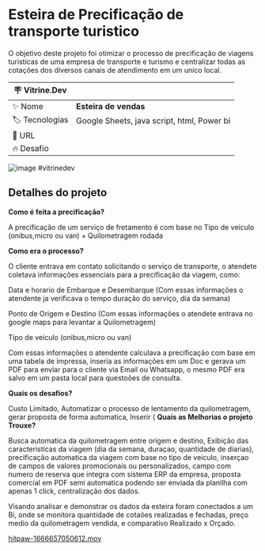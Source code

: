 # Esteira de Precificação de transporte turistico

O objetivo deste projeto foi otimizar o processo de precificação de viagens turisticas de uma empresa de transporte e turismo e centralizar todas as cotações dos diversos canais de atendimento em um unico local.


| :placard: Vitrine.Dev |     |
| -------------  | --- |
| :sparkles: Nome        | **Esteira de vendas**
| :label: Tecnologias | Google Sheets, java script, html, Power bi
| :rocket: URL         | 
| :fire: Desafio     |

<!-- Inserir imagem com a #vitrinedev ao final do link -->
![image](https://neilpatel.com/wp-content/uploads/2019/12/o-que-e-precificacao.jpeg)
#vitrinedev

## Detalhes do projeto

**Como é feita a precificação?**

A precificação de um serviço de fretamento é com base no Tipo de veiculo (onibus,micro ou van) + Quilometragem rodada

**Como era o processo?**

O cliente entrava em contato solicitando o serviço de transporte, o atendete coletava informações essenciais para a precificação da viagem, como:

 Data e horario de Embarque e Desembarque (Com essas informações o atendente ja verificava o tempo duração do serviço, dia da semana)

Ponto de Origem e Destino (Com essas informações o atendete entrava no google maps para levantar a Quilometragem)

Tipo de veiculo (onibus,micro ou van)

Com essas informações o atendente calculava a precificação com base em uma tabela de impressa, inseria as informações em um Doc e gerava um PDF para enviar para o cliente via Email ou Whatsapp, o mesmo PDF era salvo em um pasta local para questoões de consulta.

**Quais os desafios?**

Custo Limitado, Automatizar o processo de lentamento da quilometragem, gerar proposta de forma automatica, Inserir 
(
**Quais as Melhorias o projeto Trouxe?**

Busca automatica da quilometragem entre origem e destino, Exibição das caracteristicas da viagem (dia da semana, duraçao, quantidade de diarias), precificação automatica da viagem com base no tipo de veiculo, inserçao de campos de valores promocionais ou personalizados, campo com numero de reserva que integra com sistema ERP da empresa, proposta comercial em PDF semi automatica podendo ser enviada da planilha com apenas 1 click, centralização dos dados.

Visando analisar e demonstrar os dados da esteira foram conectados a um Bi, onde se monitora quantidade de cotaões realizadas e fechadas, preço medio da quilometragem vendida, e comparativo Realizado x Orçado.


[hitpaw-1666657050612.mov](https://user-images.githubusercontent.com/44843566/197654259-3e0bee15-71c3-406f-aec1-bedf0804bdb1.mov)
